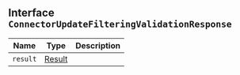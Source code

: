 ## Interface `ConnectorUpdateFilteringValidationResponse`

| Name | Type | Description |
| - | - | - |
| `result` | [Result](./Result.md) | &nbsp; |
